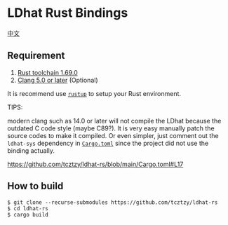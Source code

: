 LDhat Rust Bindings
===================

[中文](./README_zh_CN.md)

## Requirement

1. [Rust toolchain 1.69.0](./rust-toolchain)
2. [Clang 5.0 or later](https://rust-lang.github.io/rust-bindgen/requirements.html) (Optional)

It is recommend use [`rustup`](https://rustup.rs) to setup your Rust environment.

TIPS:

modern clang such as 14.0 or later will not compile the LDhat because the outdated C code style (maybe C89?). It is very easy manually patch the source codes to make it compiled. Or even simpler, just comment out the `ldhat-sys` dependency in [`Cargo.toml`](./Cargo.toml) since the project did not use the binding actually.

https://github.com/tcztzy/ldhat-rs/blob/main/Cargo.toml#L17

## How to build

```console
$ git clone --recurse-submodules https://github.com/tcztzy/ldhat-rs
$ cd ldhat-rs
$ cargo build
```
